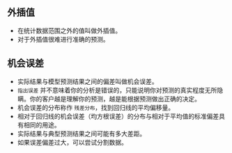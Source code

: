 ## 外插值
* 在统计数据范围之外的值叫做外插值。
* 对于外插值很难进行准确的预测。

## 机会误差
* 实际结果与模型预测结果之间的偏差叫做机会误差。
* `指出误差` 并不意味着你的分析是错误的，只能说明你对预测的真实程度无所隐瞒。你的客户越是理解你的预测，越是能根据预测做出正确的决定。
* 机会误差的分布称作 `残差分布`，找到回归线的平均偏移量。
* 相对于回归线的机会误差（均方根误差）的分布与相对于平均值的标准偏差具有相同的用途。
* 实际结果与典型预测结果之间可能有多大差距。
* 如果误差偏差过大，可以尝试分割数据。
